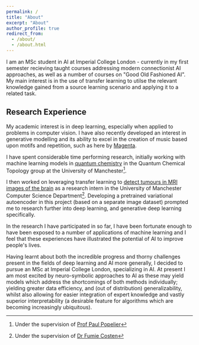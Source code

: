 ```yaml
---
permalink: /
title: "About"
excerpt: "About"
author_profile: true
redirect_from: 
  - /about/
  - /about.html
---
```

I am an MSc student in AI at Imperial College London - currently in my first semester recieving taught courses addressing modern connectionist AI 
approaches, as well as a number of courses on "Good Old Fashioned AI". My main interest is in the use of transfer learning to utilse the relevant 
knowledge gained from a source learning scenario and applying it to a related task. 

## Research Experience
My academic interest is in deep learning, especially when applied to problems in computer vision. I have also recently developed an interest 
in generative modelling and its ability to excel in the creation of music based upon motifs and repetition, such as here 
by [Magenta](https://magenta.tensorflow.org/transformer-autoencoder). 

I have spent considerable time performing research, initially working with machine learning models in 
[quantum chemistry](publication/2019-02-topological-compression) in the Quantum Chemical Topology group at the University of Manchester[^1].

I then worked on leveraging transfer learning to [detect tumours in MRI images of the brain](dominicwllmsn.github.io/projects/2_mri-transfer/) 
as a research intern in the University of Manchester Computer Science Department[^2]. Developing a pretrained variational 
autoencoder in this project (based on a separate image dataset) prompted me to research further into deep learning, and generative deep learning 
specifically.

In the research I have participated in so far, I have been fortunate enough to have been exposed to a number of applications of 
machine learning and I feel that these experiences have illustrated the potential of AI to improve people's lives.

Having learnt about both the incredible progress and thorny challenges present in the fields of deep learning and AI more generally, 
I decided to pursue an MSc at Imperial College London, specializing in AI. At present I am most excited by neuro-symbolic approaches to AI 
as these may yield models which address the shortcomings of both methods individually; yielding greater data efficiency, and 
(out of distribution) generalizability, whilst also allowing for easier integration of expert knowledge and vastly superior 
interpretability (a desirable feature for algorithms which are becoming increasingly ubiquitous).

[^1]: Under the supervision of [Prof Paul Popelier](https://scholar.google.com/citations?user=VlFNR0wAAAAJ&hl=en)
[^2]: Under the supervision of [Dr Fumie Costen](https://www.research.manchester.ac.uk/portal/fumie.costen.html)
